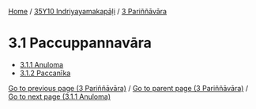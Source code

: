 
[Home](/) / [35Y10 Indriyayamakapāḷi](../../35Y10.md) / [3 Pariññāvāra](../3.md)

# 3.1 Paccuppannavāra

* [3.1.1 Anuloma](3.1/3.1.1.md)
* [3.1.2 Paccanīka](3.1/3.1.2.md)

[Go to previous page (3 Pariññāvāra)](../3.md) / [Go to parent page (3 Pariññāvāra)](../3.md) / [Go to next page (3.1.1 Anuloma)](3.1/3.1.1.md)


